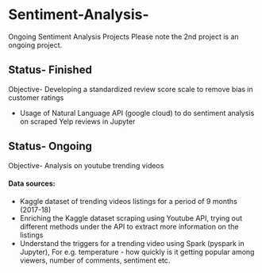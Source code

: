 # Sentiment-Analysis-
Ongoing Sentiment Analysis  Projects
Please note the 2nd project is an ongoing project.

## Status- Finished
Objective- Developing a standardized review score scale to remove bias in customer ratings
- Usage of Natural Language API (google cloud) to do sentiment analysis on scraped Yelp reviews in Jupyter

## Status- Ongoing
Objective- Analysis on youtube trending videos
#### Data sources:
- Kaggle dataset of trending videos listings for a period of 9 months (2017-18)
- Enriching the Kaggle dataset scraping using Youtube API, trying out different methods under the API to extract more information on the listings 
- Understand the triggers for a trending video using Spark (pyspark in Jupyter), For e.g. temperature - how quickly is it getting popular among viewers, number of comments, sentiment etc.


